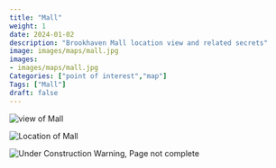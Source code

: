 ```yaml
---
title: "Mall"
weight: 1
date: 2024-01-02
description: "Brookhaven Mall location view and related secrets"
image: images/maps/mall.jpg
images:
- images/maps/mall.jpg
Categories: ["point of interest","map"]
Tags: ["Mall"]
draft: false
--- 
```



<!-- ![LOC PIC]() -->

![view of Mall](/images/maps/mall.jpg)

![Location of Mall](/images/maps/mall.png)

![Under Construction Warning, Page not complete](/images/under_construction.png)

<!-- <hr style="background-color: #28b44c" size=8>

### CaseBook Items

- [URL](/)

<hr style="background-color: #28b44c" size=8>

### Quests

- [URL](/) -->